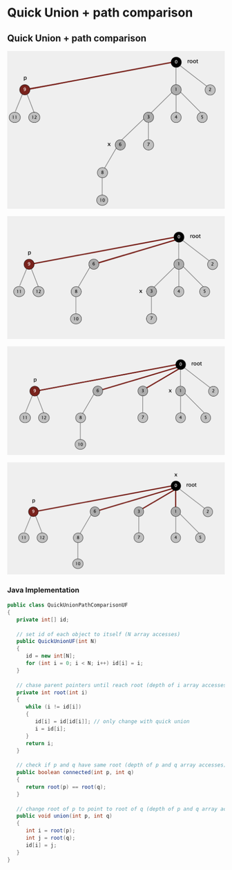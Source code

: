 # Quick Union + path comparison

## Quick Union + path comparison

![](<../.gitbook/assets/image (12) (1).png>)

![](<../.gitbook/assets/image (10) (1).png>)

![](<../.gitbook/assets/image (15) (1).png>)

![](<../.gitbook/assets/image (18) (1).png>)

### Java Implementation

```java
public class QuickUnionPathComparisonUF 
{
   private int[] id;
   
   // set id of each object to itself (N array accesses)
   public QuickUnionUF(int N)
   {
      id = new int[N];
      for (int i = 0; i < N; i++) id[i] = i;
   }
   
   // chase parent pointers until reach root (depth of i array accesses)
   private int root(int i)
   {
      while (i != id[i])
      { 
         id[i] = id[id[i]]; // only change with quick union
         i = id[i];
      }
      return i; 
   }
   
   // check if p and q have same root (depth of p and q array accesses)
   public boolean connected(int p, int q)
   {
      return root(p) == root(q);
   }
   
   // change root of p to point to root of q (depth of p and q array accesses)
   public void union(int p, int q)
   {
      int i = root(p);
      int j = root(q);
      id[i] = j;
   }
}
```

##
